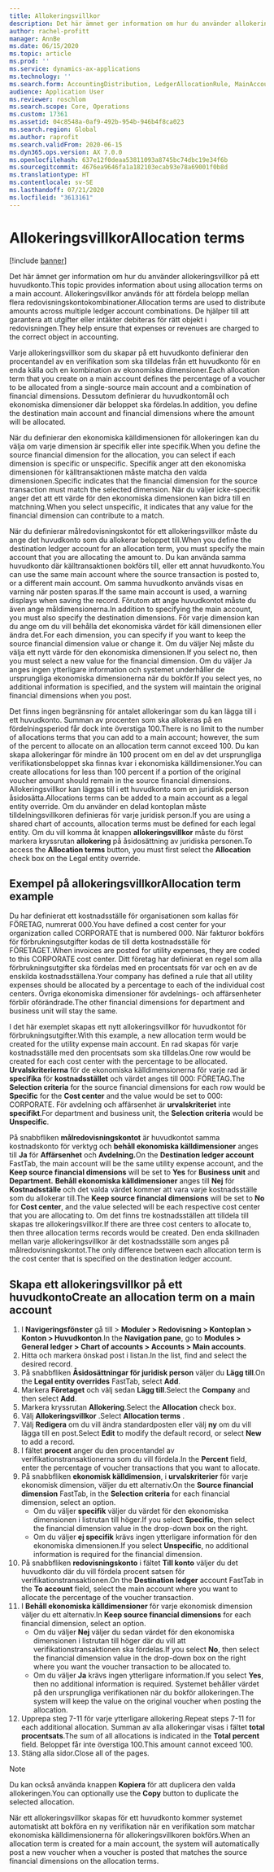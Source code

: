```yaml
---
title: Allokeringsvillkor
description: Det här ämnet ger information om hur du använder allokeringsvillkor på ett huvudkonto.
author: rachel-profitt
manager: AnnBe
ms.date: 06/15/2020
ms.topic: article
ms.prod: ''
ms.service: dynamics-ax-applications
ms.technology: ''
ms.search.form: AccountingDistribution, LedgerAllocationRule, MainAccount, AllocationTerms
audience: Application User
ms.reviewer: roschlom
ms.search.scope: Core, Operations
ms.custom: 17361
ms.assetid: 04c8548a-0af9-492b-954b-946b4f8ca023
ms.search.region: Global
ms.author: raprofit
ms.search.validFrom: 2020-06-15
ms.dyn365.ops.version: AX 7.0.0
ms.openlocfilehash: 637e12f0deaa53811093a8745bc74dbc19e34f6b
ms.sourcegitcommit: 4676ea9646fa1a182103ecab93e78a69001f0b8d
ms.translationtype: HT
ms.contentlocale: sv-SE
ms.lasthandoff: 07/21/2020
ms.locfileid: "3613161"
---
```

# <a name="allocation-terms"></a><span data-ttu-id="0fcf7-103">Allokeringsvillkor</span><span class="sxs-lookup"><span data-stu-id="0fcf7-103">Allocation terms</span></span>

[!include [banner](../includes/banner.md)]

<span data-ttu-id="0fcf7-104">Det här ämnet ger information om hur du använder allokeringsvillkor på ett huvudkonto.</span><span class="sxs-lookup"><span data-stu-id="0fcf7-104">This topic provides information about using allocation terms on a main account.</span></span> <span data-ttu-id="0fcf7-105">Allokeringsvillkor används för att fördela belopp mellan flera redovisningskontokombinationer.</span><span class="sxs-lookup"><span data-stu-id="0fcf7-105">Allocation terms are used to distribute amounts across multiple ledger account combinations.</span></span> <span data-ttu-id="0fcf7-106">De hjälper till att garantera att utgifter eller intäkter debiteras för rätt objekt i redovisningen.</span><span class="sxs-lookup"><span data-stu-id="0fcf7-106">They help ensure that expenses or revenues are charged to the correct object in accounting.</span></span>

<span data-ttu-id="0fcf7-107">Varje allokeringsvillkor som du skapar på ett huvudkonto definierar den procentandel av en verifikation som ska tilldelas från ett huvudkonto för en enda källa och en kombination av ekonomiska dimensioner.</span><span class="sxs-lookup"><span data-stu-id="0fcf7-107">Each allocation term that you create on a main account defines the percentage of a voucher to be allocated from a single-source main account and a combination of financial dimensions.</span></span> <span data-ttu-id="0fcf7-108">Dessutom definierar du huvudkontomål och ekonomiska dimensioner där beloppet ska fördelas.</span><span class="sxs-lookup"><span data-stu-id="0fcf7-108">In addition, you define the destination main account and financial dimensions where the amount will be allocated.</span></span> 

<span data-ttu-id="0fcf7-109">När du definierar den ekonomiska källdimensionen för allokeringen kan du välja om varje dimension är specifik eller inte specifik.</span><span class="sxs-lookup"><span data-stu-id="0fcf7-109">When you define the source financial dimension for the allocation, you can select if each dimension is specific or unspecific.</span></span> <span data-ttu-id="0fcf7-110">Specifik anger att den ekonomiska dimensionen för källtransaktionen måste matcha den valda dimensionen.</span><span class="sxs-lookup"><span data-stu-id="0fcf7-110">Specific indicates that the financial dimension for the source transaction must match the selected dimension.</span></span> <span data-ttu-id="0fcf7-111">När du väljer icke-specifik anger det att ett värde för den ekonomiska dimensionen kan bidra till en matchning.</span><span class="sxs-lookup"><span data-stu-id="0fcf7-111">When you select unspecific, it indicates that any value for the financial dimension can contribute to a match.</span></span>

<span data-ttu-id="0fcf7-112">När du definierar målredovisningskontot för ett allokeringsvillkor måste du ange det huvudkonto som du allokerar beloppet till.</span><span class="sxs-lookup"><span data-stu-id="0fcf7-112">When you define the destination ledger account for an allocation term, you must specify the main account that you are allocating the amount to.</span></span> <span data-ttu-id="0fcf7-113">Du kan använda samma huvudkonto där källtransaktionen bokförs till, eller ett annat huvudkonto.</span><span class="sxs-lookup"><span data-stu-id="0fcf7-113">You can use the same main account where the source transaction is posted to, or a different main account.</span></span> <span data-ttu-id="0fcf7-114">Om samma huvudkonto används visas en varning när posten sparas.</span><span class="sxs-lookup"><span data-stu-id="0fcf7-114">If the same main account is used, a warning displays when saving the record.</span></span> <span data-ttu-id="0fcf7-115">Förutom att ange huvudkontot måste du även ange måldimensionerna.</span><span class="sxs-lookup"><span data-stu-id="0fcf7-115">In addition to specifying the main account, you must also specify the destination dimensions.</span></span> <span data-ttu-id="0fcf7-116">För varje dimension kan du ange om du vill behålla det ekonomiska värdet för käll dimensionen eller ändra det.</span><span class="sxs-lookup"><span data-stu-id="0fcf7-116">For each dimension, you can specify if you want to keep the source financial dimension value or change it.</span></span> <span data-ttu-id="0fcf7-117">Om du väljer Nej måste du välja ett nytt värde för den ekonomiska dimensionen.</span><span class="sxs-lookup"><span data-stu-id="0fcf7-117">If you select no, then you must select a new value for the financial dimension.</span></span> <span data-ttu-id="0fcf7-118">Om du väljer Ja anges ingen ytterligare information och systemet underhåller de ursprungliga ekonomiska dimensionerna när du bokför.</span><span class="sxs-lookup"><span data-stu-id="0fcf7-118">If you select yes, no additional information is specified, and the system will maintain the original financial dimensions when you post.</span></span>

<span data-ttu-id="0fcf7-119">Det finns ingen begränsning för antalet allokeringar som du kan lägga till i ett huvudkonto. Summan av procenten som ska allokeras på en fördelningsperiod får dock inte överstiga 100.</span><span class="sxs-lookup"><span data-stu-id="0fcf7-119">There is no limit to the number of allocations terms that you can add to a main account; however, the sum of the percent to allocate on an allocation term cannot exceed 100.</span></span> <span data-ttu-id="0fcf7-120">Du kan skapa allokeringar för mindre än 100 procent om en del av det ursprungliga verifikationsbeloppet ska finnas kvar i ekonomiska källdimensioner.</span><span class="sxs-lookup"><span data-stu-id="0fcf7-120">You can create allocations for less than 100 percent if a portion of the original voucher amount should remain in the source financial dimensions.</span></span> <span data-ttu-id="0fcf7-121">Allokeringsvillkor kan läggas till i ett huvudkonto som en juridisk person åsidosätta.</span><span class="sxs-lookup"><span data-stu-id="0fcf7-121">Allocations terms can be added to a main account as a legal entity override.</span></span> <span data-ttu-id="0fcf7-122">Om du använder en delad kontoplan måste tilldelningsvillkoren definieras för varje juridisk person.</span><span class="sxs-lookup"><span data-stu-id="0fcf7-122">If you are using a shared chart of accounts, allocation terms must be defined for each legal entity.</span></span> <span data-ttu-id="0fcf7-123">Om du vill komma åt knappen **allokeringsvillkor** måste du först markera kryssrutan **allokering** på åsidosättning av juridiska personen.</span><span class="sxs-lookup"><span data-stu-id="0fcf7-123">To access the **Allocation terms** button, you must first select the **Allocation** check box on the Legal entity override.</span></span>

## <a name="allocation-term-example"></a><span data-ttu-id="0fcf7-124">Exempel på allokeringsvillkor</span><span class="sxs-lookup"><span data-stu-id="0fcf7-124">Allocation term example</span></span>
<span data-ttu-id="0fcf7-125">Du har definierat ett kostnadsställe för organisationen som kallas för FÖRETAG, numrerat 000.</span><span class="sxs-lookup"><span data-stu-id="0fcf7-125">You have defined a cost center for your organization called CORPORATE that is numbered 000.</span></span> <span data-ttu-id="0fcf7-126">När fakturor bokförs för förbrukningsutgifter kodas de till detta kostnadsställe för FÖRETAGET.</span><span class="sxs-lookup"><span data-stu-id="0fcf7-126">When invoices are posted for utility expenses, they are coded to this CORPORATE cost center.</span></span> <span data-ttu-id="0fcf7-127">Ditt företag har definierat en regel som alla förbrukningsutgifter ska fördelas med en procentsats för var och en av de enskilda kostnadsställena.</span><span class="sxs-lookup"><span data-stu-id="0fcf7-127">Your company has defined a rule that all utility expenses should be allocated by a percentage to each of the individual cost centers.</span></span> <span data-ttu-id="0fcf7-128">Övriga ekonomiska dimensioner för avdelnings- och affärsenheter förblir oförändrade.</span><span class="sxs-lookup"><span data-stu-id="0fcf7-128">The other financial dimensions for department and business unit will stay the same.</span></span>

<span data-ttu-id="0fcf7-129">I det här exemplet skapas ett nytt allokeringsvillkor för huvudkontot för förbrukningsutgifter.</span><span class="sxs-lookup"><span data-stu-id="0fcf7-129">With this example, a new allocation term would be created for the utility expense main account.</span></span> <span data-ttu-id="0fcf7-130">En rad skapas för varje kostnadsställe med den procentsats som ska tilldelas.</span><span class="sxs-lookup"><span data-stu-id="0fcf7-130">One row would be created for each cost center with the percentage to be allocated.</span></span> <span data-ttu-id="0fcf7-131">**Urvalskriterierna** för de ekonomiska källdimensionerna för varje rad är **specifika** för **kostnadsstället** och värdet anges till 000: FÖRETAG.</span><span class="sxs-lookup"><span data-stu-id="0fcf7-131">The **Selection criteria** for the source financial dimensions for each row would be **Specific** for the **Cost center** and the value would be set to 000: CORPORATE.</span></span> <span data-ttu-id="0fcf7-132">För avdelning och affärsenhet är **urvalskriteriet** inte **specifikt**.</span><span class="sxs-lookup"><span data-stu-id="0fcf7-132">For department and business unit, the **Selection criteria** would be **Unspecific**.</span></span>

<span data-ttu-id="0fcf7-133">På snabbfliken **målredovisningskontot** är huvudkontot samma kostnadskonto för verktyg och **behåll ekonomiska källdimensioner** anges till **Ja** för **Affärsenhet** och **Avdelning.**</span><span class="sxs-lookup"><span data-stu-id="0fcf7-133">On the **Destination ledger account** FastTab, the main account will be the same utility expense account, and the **Keep source financial dimensions** will be set to **Yes** for **Business unit** and **Department.**</span></span> <span data-ttu-id="0fcf7-134">**Behåll ekonomiska källdimensioner** anges till **Nej** för **Kostnadsställe** och det valda värdet kommer att vara varje kostnadsställe som du allokerar till.</span><span class="sxs-lookup"><span data-stu-id="0fcf7-134">The **Keep source financial dimensions** will be set to **No** for **Cost center**, and the value selected will be each respective cost center that you are allocating to.</span></span> <span data-ttu-id="0fcf7-135">Om det finns tre kostnadsställen att tilldela till skapas tre allokeringsvillkor.</span><span class="sxs-lookup"><span data-stu-id="0fcf7-135">If there are three cost centers to allocate to, then three allocation terms records would be created.</span></span> <span data-ttu-id="0fcf7-136">Den enda skillnaden mellan varje allokeringsvillkor är det kostnadsställe som anges på målredovisningskontot.</span><span class="sxs-lookup"><span data-stu-id="0fcf7-136">The only difference between each allocation term is the cost center that is specified on the destination ledger account.</span></span>

## <a name="create-an-allocation-term-on-a-main-account"></a><span data-ttu-id="0fcf7-137">Skapa ett allokeringsvillkor på ett huvudkonto</span><span class="sxs-lookup"><span data-stu-id="0fcf7-137">Create an allocation term on a main account</span></span>

1. <span data-ttu-id="0fcf7-138">I **Navigeringsfönster** gå till > **Moduler > Redovisning > Kontoplan > Konton > Huvudkonton**.</span><span class="sxs-lookup"><span data-stu-id="0fcf7-138">In the **Navigation pane**, go to **Modules > General ledger > Chart of accounts > Accounts > Main accounts**.</span></span>
2. <span data-ttu-id="0fcf7-139">Hitta och markera önskad post i listan.</span><span class="sxs-lookup"><span data-stu-id="0fcf7-139">In the list, find and select the desired record.</span></span>
3. <span data-ttu-id="0fcf7-140">På snabbfliken **Åsidosättningar för juridisk person** väljer du **Lägg till**.</span><span class="sxs-lookup"><span data-stu-id="0fcf7-140">On the **Legal entity overrides** FastTab, select **Add**.</span></span>
4. <span data-ttu-id="0fcf7-141">Markera **Företaget** och välj sedan **Lägg till**.</span><span class="sxs-lookup"><span data-stu-id="0fcf7-141">Select the **Company** and then select **Add**.</span></span>
5. <span data-ttu-id="0fcf7-142">Markera kryssrutan **Allokering**.</span><span class="sxs-lookup"><span data-stu-id="0fcf7-142">Select the **Allocation** check box.</span></span>
6. <span data-ttu-id="0fcf7-143">Välj **Allokeringsvillkor** .</span><span class="sxs-lookup"><span data-stu-id="0fcf7-143">Select **Allocation terms** .</span></span>
7. <span data-ttu-id="0fcf7-144">Välj **Redigera** om du vill ändra standardposten eller välj **ny** om du vill lägga till en post.</span><span class="sxs-lookup"><span data-stu-id="0fcf7-144">Select **Edit** to modify the default record, or select **New** to add a record.</span></span>
8. <span data-ttu-id="0fcf7-145">I fältet **procent** anger du den procentandel av verifikationstransaktionerna som du vill fördela.</span><span class="sxs-lookup"><span data-stu-id="0fcf7-145">In the **Percent** field, enter the percentage of voucher transactions that you want to allocate.</span></span>
9. <span data-ttu-id="0fcf7-146">På snabbfliken **ekonomisk källdimension**, i **urvalskriterier** för varje ekonomisk dimension, väljer du ett alternativ.</span><span class="sxs-lookup"><span data-stu-id="0fcf7-146">On the **Source financial dimension** FastTab, in the **Selection criteria** for each financial dimension, select an option.</span></span>
    - <span data-ttu-id="0fcf7-147">Om du väljer **specifik** väljer du värdet för den ekonomiska dimensionen i listrutan till höger.</span><span class="sxs-lookup"><span data-stu-id="0fcf7-147">If you select **Specific**, then select the financial dimension value in the drop-down box on the right.</span></span>
    - <span data-ttu-id="0fcf7-148">Om du väljer **ej specifik** krävs ingen ytterligare information för den ekonomiska dimensionen.</span><span class="sxs-lookup"><span data-stu-id="0fcf7-148">If you select **Unspecific**, no additional information is required for the financial dimension.</span></span>
10. <span data-ttu-id="0fcf7-149">På snabbfliken **redovisningskonto** i fältet **Till konto** väljer du det huvudkonto där du vill fördela procent satsen för verifikationstransaktionen.</span><span class="sxs-lookup"><span data-stu-id="0fcf7-149">On the **Destination ledger** account FastTab in the **To account** field, select the main account where you want to allocate the percentage of the voucher transaction.</span></span>
11. <span data-ttu-id="0fcf7-150">I **Behåll ekonomiska källdimensioner** för varje ekonomisk dimension väljer du ett alternativ.</span><span class="sxs-lookup"><span data-stu-id="0fcf7-150">In **Keep source financial dimensions** for each financial dimension, select an option.</span></span>
    - <span data-ttu-id="0fcf7-151">Om du väljer **Nej** väljer du sedan värdet för den ekonomiska dimensionen i listrutan till höger där du vill att verifikationstransaktionen ska fördelas.</span><span class="sxs-lookup"><span data-stu-id="0fcf7-151">If you select **No**, then select the financial dimension value in the drop-down box on the right where you want the voucher transaction to be allocated to.</span></span>
    - <span data-ttu-id="0fcf7-152">Om du väljer **Ja** krävs ingen ytterligare information.</span><span class="sxs-lookup"><span data-stu-id="0fcf7-152">If you select **Yes**, then no additional information is required.</span></span> <span data-ttu-id="0fcf7-153">Systemet behåller värdet på den ursprungliga verifikationen när du bokför allokeringen.</span><span class="sxs-lookup"><span data-stu-id="0fcf7-153">The system will keep the value on the original voucher when posting the allocation.</span></span>
12. <span data-ttu-id="0fcf7-154">Upprepa steg 7-11 för varje ytterligare allokering.</span><span class="sxs-lookup"><span data-stu-id="0fcf7-154">Repeat steps 7-11 for each additional allocation.</span></span> <span data-ttu-id="0fcf7-155">Summan av alla allokeringar visas i fältet **total procentsats**.</span><span class="sxs-lookup"><span data-stu-id="0fcf7-155">The sum of all allocations is indicated in the **Total percent** field.</span></span> <span data-ttu-id="0fcf7-156">Beloppet får inte överstiga 100.</span><span class="sxs-lookup"><span data-stu-id="0fcf7-156">This amount cannot exceed 100.</span></span>
13. <span data-ttu-id="0fcf7-157">Stäng alla sidor.</span><span class="sxs-lookup"><span data-stu-id="0fcf7-157">Close all of the pages.</span></span>

>[!NOTE] 
> <span data-ttu-id="0fcf7-158">Du kan också använda knappen **Kopiera** för att duplicera den valda allokeringen.</span><span class="sxs-lookup"><span data-stu-id="0fcf7-158">You can optionally use the **Copy** button to duplicate the selected allocation.</span></span>

<span data-ttu-id="0fcf7-159">När ett allokeringsvillkor skapas för ett huvudkonto kommer systemet automatiskt att bokföra en ny verifikation när en verifikation som matchar ekonomiska källdimensionerna för allokeringsvillkoren bokförs.</span><span class="sxs-lookup"><span data-stu-id="0fcf7-159">When an allocation term is created for a main account, the system will automatically post a new voucher when a voucher is posted that matches the source financial dimensions on the allocation terms.</span></span>
